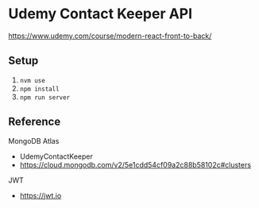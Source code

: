 # Udemy Contact Keeper API

<https://www.udemy.com/course/modern-react-front-to-back/>

## Setup

1. `nvm use`
2. `npm install`
3. `npm run server`

## Reference

MongoDB Atlas

- UdemyContactKeeper
- <https://cloud.mongodb.com/v2/5e1cdd54cf09a2c88b58102c#clusters>

JWT

- <https://jwt.io>
